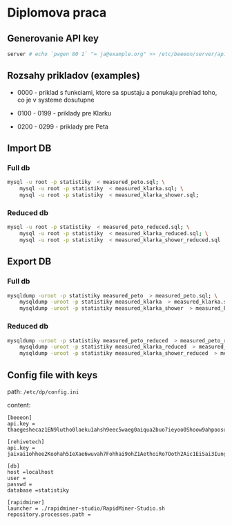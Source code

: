 # Diplomova praca

## Generovanie API key

```bash
server # echo `pwgen 80 1` "= ja@example.org" >> /etc/beeeon/server/apikeys.properties
```

## Rozsahy prikladov (examples)

* 0000 - priklad s funkciami, ktore sa spustaju a ponukaju prehlad toho, co je v systeme dosutupne

* 0100 - 0199 - priklady pre Klarku

* 0200 - 0299 - priklady pre Peta

## Import DB

### Full db

```bash
mysql -u root -p statistiky  < measured_peto.sql; \
	mysql -u root -p statistiky  < measured_klarka.sql; \
	mysql -u root -p statistiky  < measured_klarka_shower.sql;
```

### Reduced db

```bash
mysql -u root -p statistiky  < measured_peto_reduced.sql; \
	mysql -u root -p statistiky  < measured_klarka_reduced.sql; \
	mysql -u root -p statistiky  < measured_klarka_shower_reduced.sql
```

## Export DB

### Full db

```bash
mysqldump -uroot -p statistiky measured_peto  > measured_peto.sql; \
	mysqldump -uroot -p statistiky measured_klarka  > measured_klarka.sql; \
	mysqldump -uroot -p statistiky measured_klarka_shower  > measured_klarka_shower.sql
```

### Reduced db

```bash
mysqldump -uroot -p statistiky measured_peto_reduced  > measured_peto_reduced.sql; \
	mysqldump -uroot -p statistiky measured_klarka_reduced  > measured_klarka_reduced.sql; \
	mysqldump -uroot -p statistiky measured_klarka_shower_reduced  > measured_klarka_shower_reduced.sql
```

## Config file with keys

path: `/etc/dp/config.ini`

content:
```
[beeeon]
api.key = thaegeshecaz1EN9lutho0laeku1ahsh9eec5waeg0aiqua2buo7ieyoo0Shoow9ahpoosomie0weiqu

[rehivetech]
api.key = jaixai1ohhee2Koohah5IeXae6wuvah7Fohhai9ohZ1AethoiRo7Ooth2Aic1EiSai3Iung6wai4Ahng

[db]
host =localhost
user =
passwd =
database =statistiky

[rapidminer]
launcher = ./rapidminer-studio/RapidMiner-Studio.sh
repository.processes.path =
```
